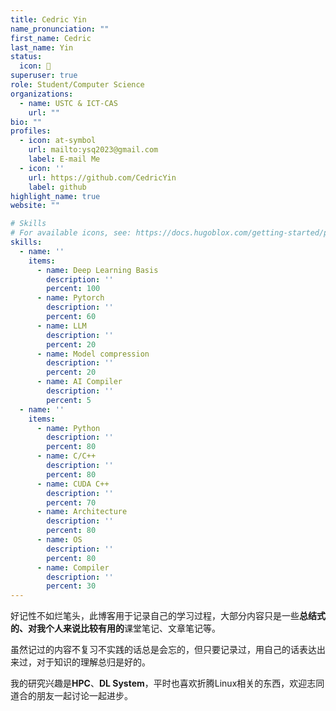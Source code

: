 ```yaml
---
title: Cedric Yin
name_pronunciation: ""
first_name: Cedric
last_name: Yin
status:
  icon: 🫡
superuser: true
role: Student/Computer Science
organizations:
  - name: USTC & ICT-CAS
    url: ""
bio: ""
profiles:
  - icon: at-symbol
    url: mailto:ysq2023@gmail.com
    label: E-mail Me
  - icon: ''
    url: https://github.com/CedricYin
    label: github
highlight_name: true
website: ""

# Skills
# For available icons, see: https://docs.hugoblox.com/getting-started/page-builder/#icons
skills:
  - name: ''
    items:
      - name: Deep Learning Basis
        description: ''
        percent: 100
      - name: Pytorch
        description: ''
        percent: 60
      - name: LLM
        description: ''
        percent: 20
      - name: Model compression
        description: ''
        percent: 20
      - name: AI Compiler
        description: ''
        percent: 5
  - name: ''
    items:
      - name: Python
        description: ''
        percent: 80
      - name: C/C++
        description: ''
        percent: 80
      - name: CUDA C++
        description: ''
        percent: 70
      - name: Architecture
        description: ''
        percent: 80
      - name: OS
        description: ''
        percent: 80
      - name: Compiler
        description: ''
        percent: 30
---
```


好记性不如烂笔头，此博客用于记录自己的学习过程，大部分内容只是一些**总结式的、对我个人来说比较有用的**课堂笔记、文章笔记等。

虽然记过的内容不复习不实践的话总是会忘的，但只要记录过，用自己的话表达出来过，对于知识的理解总归是好的。

我的研究兴趣是**HPC**、**DL System**，平时也喜欢折腾Linux相关的东西，欢迎志同道合的朋友一起讨论一起进步。
